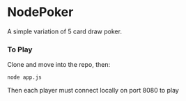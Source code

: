 # NodePoker

A simple variation of 5 card draw poker.

### To Play
Clone and move into the repo, then:

```
node app.js
```
Then each player must connect locally on port 8080 to play
